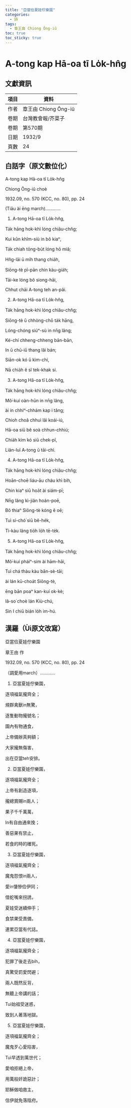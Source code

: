 ```yaml
---
title: "亞當佮夏娃佇樂園"
categories:
  - 詩
tags:
  - 章王由 Chiong Ông-iû
toc: true
toc_sticky: true
---
```


# A-tong kap Hā-oa tī Lo̍k-hn̂g

## 文獻資訊

| 項目 | 資料 |
|---|---|
| 作者 | 章王由 Chiong Ông-iû |
| 卷期 | 台灣教會報/芥菜子 |
| 卷期 | 第570期 |
| 日期 | 1932/9 |
| 頁數 | 24 |

## 白話字（原文數位化）

A-tong kap Hā-oa tī Lo̍k-hn̂g

Chiong Ông-iû choè

1932.09, no. 570 (KCC, no. 80), pp. 24

(Tiāu ài ēng march)............

1. A-tong Hā-oa tī Lo̍k-hn̂g,

Ta̍k hāng hok-khì lóng chiâu-chn̂g;

Kui kûn khîm-siù in bô kiaⁿ,

Ta̍k chiah tōng-bu̍t lóng hō miâ;

Hn̂g-lāi ū mi̍h thang chia̍h,

Siōng-tè pī-pān chin kàu-gia̍h;

Tāi-ke lóng bô siong-hāi,

Chhut chāi A-tong teh an-pâi.

2. A-tong Hā-oa tī Lo̍k-hn̂g,

Ta̍k hāng hok-khì lóng chiâu-chn̂g;

Siōng-tè ū chhòng-chō ta̍k hāng,

Lóng-chóng siúⁿ-sù in nn̄g lâng;

Ké-chí chheng-chheng bān-bān,

In ū chū-iû thang lâi bán;

Siān-ok kó ū kìm-chí,

Nā chia̍h ê sî tek-khak sí.

3. A-tong Hā-oa tī Lo̍k-hn̂g,

Ta̍k hāng hok-khì lóng chiâu-chn̂g;

Mô͘-kuí oàn-hūn in nn̄g lâng,

ài in chhiⁿ-chhám kap i tâng;

Chioh choâ chhuì lâi koái-iú,

Hā-oa siū bê soà chhun-chhiú;

Chia̍h kìm kó siū chek-pī,

Liân-luī A-tong ū tāi-chì.

4. A-tong Hā-oa tī Lo̍k-hn̂g,

Ta̍k hāng hok-khì lóng chiâu-chn̂g;

Hoān-choē liáu-āu cháu khì bih,

Chin kiaⁿ siū hoa̍t ài siám-pī;

Nn̄g lâng kì-jiân hoán-poē,

Bô thiaⁿ Siōng-tè kóng ê oē;

Tuì sí-chó͘ siū bê-he̍k,

Tì-kàu lâng tio̍h lo̍h tē-te̍k.

5. A-tong Hā-oa tī Lo̍k-hn̂g,

Ta̍k hāng hok-khì lóng chiâu-chn̂g;

Mô͘-kuí pháiⁿ-sim ài hām-hāi,

Tuì chá thàu kàu bān-sè-tāi;

ài lán kū-choa̍t Siōng-tè,

ēng bān poaⁿ kan-kuí ok-kè;

Iâ-so͘ choè lán Kiù-chú,

Sìn I chiū bián lo̍h im-hú.

## 漢羅（Ùi原文改寫）

亞當佮夏娃佇樂園

章王由 作

1932.09, no. 570 (KCC, no. 80), pp. 24

（調愛用march）............

1. 亞當夏娃佇樂園，

逐項福氣攏齊全；

規群禽獸in無驚，

逐隻動物攏號名；

園內有物通食，

上帝備辦真夠額；

大家攏無傷害，

出在亞當teh安排。

2. 亞當夏娃佇樂園，

逐項福氣攏齊全；

上帝有創造逐項，

攏總賞賜in兩人；

果子千千萬萬，

In有自由通來挽；

善惡果有禁止，

若食的時的確死。

3. 亞當夏娃佇樂園，

逐項福氣攏齊全；

魔鬼怨恨in兩人，

愛in悽慘佮伊同；

借蛇嘴來拐誘，

夏娃受迷續伸手；

食禁果受責備，

連累亞當有代誌。

4. 亞當夏娃佇樂園，

逐項福氣攏齊全；

犯罪了後走去bih，

真驚受罰愛閃避；

兩人既然反背，

無聽上帝講的話；

Tuì始祖受迷惑，

致到人著落地獄。

5. 亞當夏娃佇樂園，

逐項福氣攏齊全；

魔鬼歹心愛陷害，

Tuì早透到萬世代；

愛咱拒絕上帝，

用萬般奸詭惡計；

耶穌做咱救主，

信伊就免落陰府。
